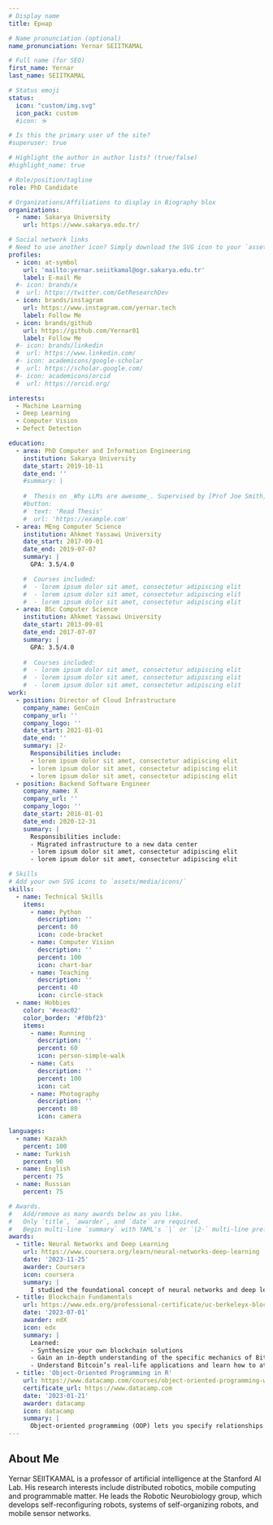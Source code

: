 ```yaml
---
# Display name
title: Ернар

# Name pronunciation (optional)
name_pronunciation: Yernar SEIITKAMAL

# Full name (for SEO)
first_name: Yernar
last_name: SEIITKAMAL

# Status emoji
status:
  icon: "custom/img.svg"
  icon_pack: custom
  #icon: ☕️

# Is this the primary user of the site?
#superuser: true

# Highlight the author in author lists? (true/false)
#highlight_name: true

# Role/position/tagline
role: PhD Candidate

# Organizations/Affiliations to display in Biography blox
organizations:
  - name: Sakarya University
    url: https://www.sakarya.edu.tr/

# Social network links
# Need to use another icon? Simply download the SVG icon to your `assets/media/icons/` folder.
profiles:
  - icon: at-symbol
    url: 'mailto:yernar.seiitkamal@ogr.sakarya.edu.tr'
    label: E-mail Me
  #- icon: brands/x
  #  url: https://twitter.com/GetResearchDev
  - icon: brands/instagram
    url: https://www.instagram.com/yernar.tech
    label: Follow Me
  - icon: brands/github
    url: https://github.com/Yernar01
    label: Follow Me
  #- icon: brands/linkedin
  #  url: https://www.linkedin.com/
  #- icon: academicons/google-scholar
  #  url: https://scholar.google.com/
  #- icon: academicons/orcid
  #  url: https://orcid.org/

interests:
  - Machine Learning
  - Deep Learning
  - Computer Vision
  - Defect Detection

education:
  - area: PhD Computer and Information Engineering
    institution: Sakarya University
    date_start: 2019-10-11
    date_end: ''
    #summary: |
     
    #  Thesis on _Why LLMs are awesome_. Supervised by [Prof Joe Smith](https://example.com). Presented papers at 5 IEEE conferences with the contributions being published in 2 Springer journals.
    #button:
    #  text: 'Read Thesis'
    #  url: 'https://example.com'
  - area: MEng Computer Science
    institution: Ahkmet Yassawi University
    date_start: 2017-09-01
    date_end: 2019-07-07
    summary: |
      GPA: 3.5/4.0

    #  Courses included:
    #  - lorem ipsum dolor sit amet, consectetur adipiscing elit
    #  - lorem ipsum dolor sit amet, consectetur adipiscing elit
    #  - lorem ipsum dolor sit amet, consectetur adipiscing elit
  - area: BSc Computer Science
    institution: Ahkmet Yassawi University
    date_start: 2013-09-01
    date_end: 2017-07-07
    summary: |
      GPA: 3.5/4.0
      
    #  Courses included:
    #  - lorem ipsum dolor sit amet, consectetur adipiscing elit
    #  - lorem ipsum dolor sit amet, consectetur adipiscing elit
    #  - lorem ipsum dolor sit amet, consectetur adipiscing elit
work:
  - position: Director of Cloud Infrastructure
    company_name: GenCoin
    company_url: ''
    company_logo: ''
    date_start: 2021-01-01
    date_end: ''
    summary: |2-
      Responsibilities include:
      - lorem ipsum dolor sit amet, consectetur adipiscing elit
      - lorem ipsum dolor sit amet, consectetur adipiscing elit
      - lorem ipsum dolor sit amet, consectetur adipiscing elit
  - position: Backend Software Engineer
    company_name: X
    company_url: ''
    company_logo: ''
    date_start: 2016-01-01
    date_end: 2020-12-31
    summary: |
      Responsibilities include:
      - Migrated infrastructure to a new data center
      - lorem ipsum dolor sit amet, consectetur adipiscing elit
      - lorem ipsum dolor sit amet, consectetur adipiscing elit

# Skills
# Add your own SVG icons to `assets/media/icons/`
skills:
  - name: Technical Skills
    items:
      - name: Python
        description: ''
        percent: 80
        icon: code-bracket
      - name: Computer Vision
        description: ''
        percent: 100
        icon: chart-bar
      - name: Teaching
        description: ''
        percent: 40
        icon: circle-stack
  - name: Hobbies
    color: '#eeac02'
    color_border: '#f0bf23'
    items:
      - name: Running
        description: ''
        percent: 60
        icon: person-simple-walk
      - name: Cats
        description: ''
        percent: 100
        icon: cat
      - name: Photography
        description: ''
        percent: 80
        icon: camera

languages:
  - name: Kazakh
    percent: 100
  - name: Turkish
    percent: 90
  - name: English
    percent: 75
  - name: Russian
    percent: 75

# Awards.
#   Add/remove as many awards below as you like.
#   Only `title`, `awarder`, and `date` are required.
#   Begin multi-line `summary` with YAML's `|` or `|2-` multi-line prefix and indent 2 spaces below.
awards:
  - title: Neural Networks and Deep Learning
    url: https://www.coursera.org/learn/neural-networks-deep-learning
    date: '2023-11-25'
    awarder: Coursera
    icon: coursera
    summary: |
      I studied the foundational concept of neural networks and deep learning. By the end, I was familiar with the significant technological trends driving the rise of deep learning; build, train, and apply fully connected deep neural networks; implement efficient (vectorized) neural networks; identify key parameters in a neural network’s architecture; and apply deep learning to your own applications.
  - title: Blockchain Fundamentals
    url: https://www.edx.org/professional-certificate/uc-berkeleyx-blockchain-fundamentals
    date: '2023-07-01'
    awarder: edX
    icon: edx
    summary: |
      Learned:
      - Synthesize your own blockchain solutions
      - Gain an in-depth understanding of the specific mechanics of Bitcoin
      - Understand Bitcoin’s real-life applications and learn how to attack and destroy Bitcoin, Ethereum, smart contracts and Dapps, and alternatives to Bitcoin’s Proof-of-Work consensus algorithm
  - title: 'Object-Oriented Programming in R'
    url: https://www.datacamp.com/courses/object-oriented-programming-with-s3-and-r6-in-r
    certificate_url: https://www.datacamp.com
    date: '2023-01-21'
    awarder: datacamp
    icon: datacamp
    summary: |
      Object-oriented programming (OOP) lets you specify relationships between functions and the objects that they can act on, helping you manage complexity in your code. This is an intermediate level course, providing an introduction to OOP, using the S3 and R6 systems. S3 is a great day-to-day R programming tool that simplifies some of the functions that you write. R6 is especially useful for industry-specific analyses, working with web APIs, and building GUIs.
---
```


## About Me

Yernar SEIITKAMAL is a professor of artificial intelligence at the Stanford AI Lab. His research interests include distributed robotics, mobile computing and programmable matter. He leads the Robotic Neurobiology group, which develops self-reconfiguring robots, systems of self-organizing robots, and mobile sensor networks.
